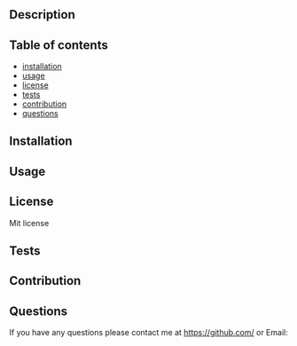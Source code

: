 
  # 
  
   
   
   
  ## Description
  

  ## Table of contents
  - [installation](#installation)
  - [usage](#usage)
  - [license](#license)
  - [tests](#tests)
  - [contribution](#contribution)
  - [questions](#questions)

  ## Installation
  

  ## Usage

  
  ## License

  Mit license 
  ## Tests

  
  ## Contribution

  
  ## Questions

  If you have any questions please contact me at 
  https://github.com/ 
  or Email: 

